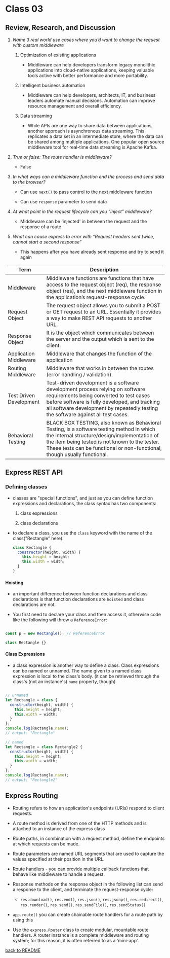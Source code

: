 # Class 03

## Review, Research, and Discussion

1. _Name 3 real world use cases where you’d want to change the request with custom middleware_

    1. Optimization of existing applications

        - Middleware can help developers transform legacy monolithic applications into cloud-native applications, keeping valuable tools active with better performance and more portability.

    1. Intelligent business automation

        - Middleware can help developers, architects, IT, and business leaders automate manual decisions. Automation can improve resource management and overall efficiency.

    1. Data streaming

        - While APIs are one way to share data between applications, another approach is asynchronous data streaming. This replicates a data set in an intermediate store, where the data can be shared among multiple applications. One popular open source middleware tool for real-time data streaming is Apache Kafka.

1. _True or false: The route handler is middleware?_

    - False

1. _In what ways can a middleware function end the process and send data to the browser?_

    - Can use `next()` to pass control to the next middleware function

    - Can use `response` parameter to send data

1. _At what point in the request lifecycle can you “inject” middleware?_

    - Middleware can be 'injected' in between the request and the response of a route

1. _What can cause express to error with “Request headers sent twice, cannot start a second response”_

    - This happens after you have already sent response and try to send it again

| Term      | Description |
| ----------- | ----------- |
| Middleware              |Middleware functions are functions that have access to the request object (req), the response object (res), and the next middleware function in the application’s request-response cycle.|
| Request Object          |The request object allows you to submit a POST or GET request to an URL. Essentially it provides a way to make REST API requests to another URL.|
| Response Object         |It is the object which communicates between the server and the output which is sent to the client.|
| Application Middleware  |Middleware that changes the function of the application|
| Routing Middleware      |Middleware that works in between the routes (error handling / validation) |
| Test Driven Development |Test-driven development is a software development process relying on software requirements being converted to test cases before software is fully developed, and tracking all software development by repeatedly testing the software against all test cases.|
| Behavioral Testing      |BLACK BOX TESTING, also known as Behavioral Testing, is a software testing method in which the internal structure/design/implementation of the item being tested is not known to the tester. These tests can be functional or non-functional, though usually functional.|

## Express REST API

### Defining classes

- classes are "special functions", and just as you can define function expressions and declarations, the class syntax has two components:

    1. class expressions

    1. class declarations

- to declare a class, you use the `class` keyword with the name of the class("Rectangle" here):

    ```javascript
    class Rectangle {
      constructor(height, width) {
        this.height = height;
        this.width = width;
      }
  }

    ```

#### Hoisting

- an important difference between function declarations and class declarations is that function declarations are `hoisted` and class declarations are not.

- You first need to declare your class and then access it, otherwise code like the following will throw a `ReferenceError`:

```javascript

const p = new Rectangle(); // ReferenceError

class Rectangle {}

```

#### Class Expressions

- a class expression is another way to define a class. Class expressions can be named or unnamed. The name given to a named class expression is local to the class's body. (it can be retrieved through the class's (not an instance's) `name` property, though)

```javascript

// unnamed
let Rectangle = class {
  constructor(height, width) {
    this.height = height;
    this.width = width;
  }
};
console.log(Rectangle.name);
// output: "Rectangle"

// named
let Rectangle = class Rectangle2 {
  constructor(height, width) {
    this.height = height;
    this.width = width;
  }
};
console.log(Rectangle.name);
// output: "Rectangle2"

```

## Express Routing

- Routing refers to how an application's endpoints (URIs) respond to client requests.

- A route method is derived from one of the HTTP methods and is attached to an instance of the express class

- Route paths, in combination with a request method, define the endpoints at which requests can be made.

- Route parameters are named URL segments that are used to capture the values specified at their position in the URL.

- Route handlers - you can provide multiple callback functions that behave like middleware to handle a request.

- Response methods on the response object in the following list can send a response to the client, and terminate the request-response cycle:

  - `res.download()`, `res.end()`, `res.json()`, `res.jsonp()`, `res.redirect()`, `res.render()`, `res.send()`, `res.sendFile()`, `res.sendStatus()`

- `app.route()` you can create chainable route handlers for a route path by using this

- Use the `express.Router` class to create modular, mountable route handlers. A router instance is a complete middleware and routing system; for this reason, it is often referred to as a 'mini-app'.

[back to README](../README.md)
